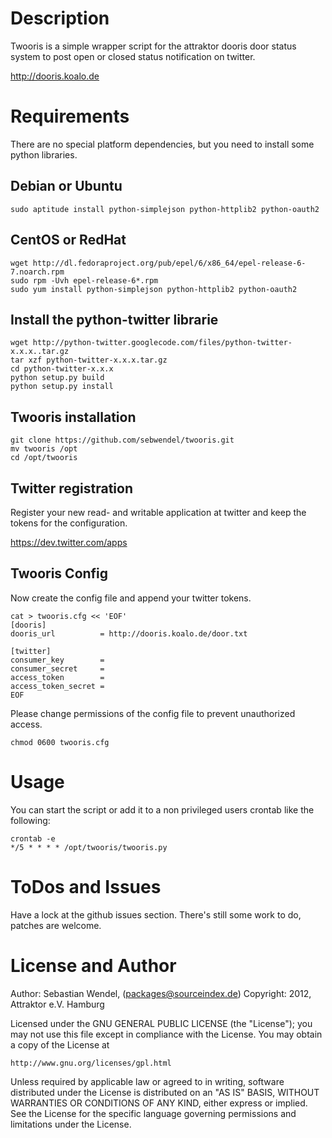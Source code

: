 # Description #

Twooris is a simple wrapper script for the attraktor dooris door status system to post open or closed status notification on twitter.

<http://dooris.koalo.de>

# Requirements #

There are no special platform dependencies, but you need to install some python libraries.

## Debian or Ubuntu ##

    sudo aptitude install python-simplejson python-httplib2 python-oauth2

## CentOS or RedHat ##

    wget http://dl.fedoraproject.org/pub/epel/6/x86_64/epel-release-6-7.noarch.rpm
    sudo rpm -Uvh epel-release-6*.rpm
    sudo yum install python-simplejson python-httplib2 python-oauth2

## Install the python-twitter librarie ##

    wget http://python-twitter.googlecode.com/files/python-twitter-x.x.x..tar.gz
    tar xzf python-twitter-x.x.x.tar.gz
    cd python-twitter-x.x.x
    python setup.py build
    python setup.py install

## Twooris installation ##

    git clone https://github.com/sebwendel/twooris.git
    mv twooris /opt
    cd /opt/twooris

## Twitter registration ##

Register your new read- and writable application at twitter and keep the tokens for the configuration.

<https://dev.twitter.com/apps>

## Twooris Config ##

Now create the config file and append your twitter tokens.

    cat > twooris.cfg << 'EOF'
    [dooris]
    dooris_url          = http://dooris.koalo.de/door.txt
 
    [twitter]
    consumer_key        =
    consumer_secret     =
    access_token        =
    access_token_secret =
    EOF

Please change permissions of the config file to prevent unauthorized access.

    chmod 0600 twooris.cfg

# Usage #

You can start the script or add it to a non privileged users crontab like the following:

    crontab -e
    */5 * * * * /opt/twooris/twooris.py

# ToDos and Issues #
Have a lock at the github issues section. There's still some work to do, patches are welcome.

# License and Author #

Author: Sebastian Wendel, (<packages@sourceindex.de>) Copyright: 2012, Attraktor e.V. Hamburg

Licensed under the GNU GENERAL PUBLIC LICENSE (the "License");
you may not use this file except in compliance with the License.
You may obtain a copy of the License at

    http://www.gnu.org/licenses/gpl.html

Unless required by applicable law or agreed to in writing, software
distributed under the License is distributed on an "AS IS" BASIS,
WITHOUT WARRANTIES OR CONDITIONS OF ANY KIND, either express or implied.
See the License for the specific language governing permissions and
limitations under the License.
